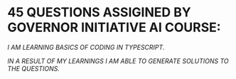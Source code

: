 # 45 QUESTIONS ASSIGINED BY GOVERNOR INITIATIVE AI COURSE:

*I AM LEARNING BASICS OF CODING IN TYPESCRIPT.* <BR>

*IN A RESULT OF MY LEARNINGS I AM ABLE TO GENERATE SOLUTIONS TO THE QUESTIONS.*

